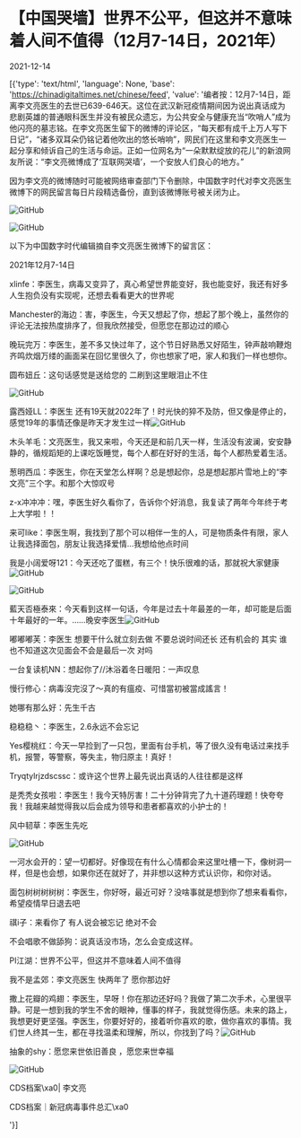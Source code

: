 # 【中国哭墙】世界不公平，但这并不意味着人间不值得（12月7-14日，2021年）

2021-12-14

[{'type': 'text/html', 'language': None, 'base': 'https://chinadigitaltimes.net/chinese/feed', 'value': '编者按：12月7-14日，距离李文亮医生的去世已639-646天。这位在武汉新冠疫情期间因为说出真话成为悲剧英雄的普通眼科医生并没有被民众遗忘，为公共安全与健康充当“吹哨人”成为他闪亮的墓志铭。在李文亮医生留下的微博的评论区，“每天都有成千上万人写下日记”，“诸多双耳朵仍铭记着他吹出的悠长哨响”，网民们在这里和李文亮医生一起分享和倾诉自己的生活与命运。正如一位网名为“一朵默默绽放的花儿”的新浪网友所说：“李文亮微博成了‘互联网哭墙’，一个安放人们良心的地方。”

因为李文亮的微博随时可能被网络审查部门下令删除，中国数字时代对李文亮医生微博下的网民留言每日片段精选备份，直到该微博账号被关闭为止。

![GitHub](https://chinadigitaltimes.net/chinese/files/2020/03/Screenshot-2020-03-13-10.48.21.png)

![GitHub](https://chinadigitaltimes.net/chinese/files/2020/03/Screenshot-2020-03-15-11.01.33.png)

以下为中国数字时代编辑摘自李文亮医生微博下的留言区：

2021年12月7-14日

xlinfe：李医生，病毒又变异了，真心希望世界能变好，我也能变好，我还有好多人生抱负没有实现呢，还想去看看更大的世界呢

Manchester的海边：害，李医生，今天又想起了你，想起了那个晚上，虽然你的评论无法按热度排序了，但我欣然接受，但愿您在那边过的顺心

晚玩完万：李医生，差不多又快过年了，这个节日好熟悉又好陌生，钟声敲响鞭炮齐鸣炊烟万缕的画面呆在回忆里很久了，你也想家了吧，家人和我们一样也想你。

圆布妞丘：这句话感觉是送给您的 二刷到这里眼泪止不住

![GitHub](https://chinadigitaltimes.net/chinese/files/2021/12/image-1639243474318.png)

露西娅LL：李医生 还有19天就2022年了！时光快的猝不及防，但又像是停止的，感觉19年的事情还像是昨天才发生过一样![GitHub](https://chinadigitaltimes.net/chinese/files/2021/12/post-674423-61b69a52d66b8.png)

木头羊毛：文亮医生，我又来啦，今天还是和前几天一样，生活没有波澜，安安静静的，循规蹈矩的上课吃饭睡觉，每个人都在好好的生活，每个人都热爱着生活。

葱明西瓜：李医生，你在天堂怎么样啊？总是想起你，总是想起那片雪地上的“李文亮”三个字。和那个大惊叹号

z-x冲冲冲：嘿，李医生好久看你了，告诉你个好消息，我复读了两年今年终于考上大学啦！！

来可like：李医生啊，我找到了那个可以相伴一生的人，可是物质条件有限，家人让我选择面包，朋友让我选择爱情…我想给他点时间

我是小阔爱呀121：今天还吃了蛋糕，有三个！快乐很难的话，那就祝大家健康![GitHub](https://chinadigitaltimes.net/chinese/files/2021/12/post-674423-61b69a52dfb5d.png) 

![GitHub](https://chinadigitaltimes.net/chinese/files/2021/12/image-1639356331919.png)

藍天否極泰來：今天看到这样一句话，今年是过去十年最差的一年，却可能是后面十年最好的一年。……晚安李医生![GitHub](https://s.w.org/images/core/emoji/13.1.0/72x72/1f490.png)

嘟嘟嘟芙：李医生 想要干什么就立刻去做 不要总说时间还长 还有机会的 其实 谁也不知道这次见面会不会是最后一次 对吗

一台复读机NN：想起你了//沐浴着冬日暖阳：一声叹息

慢行修心：病毒沒完沒了～真的有瘟疫、可惜當初被當成謠言！

她哪有那么好：先生千古

稳稳稳丶：李医生，2.6永远不会忘记

Yes樱桃红：今天一早捡到了一只包，里面有台手机，等了很久没有电话过来找手机，报警，等警察，等失主，物归原主！真好！

Tryqtylrjzdscssc：或许这个世界上最先说出真话的人往往都是这样

是秃秃女孩啦：李医生！我今天特厉害！二十分钟背完了九十道药理题！快夸夸我！我越来越觉得我以后会成为领导和患者都喜欢的小护士的！

风中韧草：李医生先吃

![GitHub](https://chinadigitaltimes.net/chinese/files/2021/12/image-1639244173012.png)

一河水会开的：望一切都好。好像现在有什么心情都会来这里吐槽一下，像树洞一样，但是也会想，如果你还在就好了，并非想以这种方式认识你，和你对话。

面包树树树树树：李医生，你好呀，最近可好？没啥事就是想到你了想来看看你，希望疫情早日退去吧

祺i子：来看你了 有人说会被忘记 绝对不会

不会唱歌不做舔狗：说真话没市场，怎么会变成这样。

PI江湖：世界不公平，但这并不意味着人间不值得

我不是孟郊：李文亮医生 快两年了 愿你那边好

撒上花瓣的鸡翅：李医生，早呀！你在那边还好吗？我做了第二次手术，心里很平静。可是一想到我的学生不舍的眼神，懂事的样子，我就觉得伤感。未来的路上，我想更好更坚强。李医生，你要好好的，接着听你喜欢的歌，做你喜欢的事情。我们世人终其一生，都在寻找温柔和理解，所以，你找到了吗？![GitHub](https://chinadigitaltimes.net/chinese/files/2021/12/post-674423-61b8bcca7bd26.png)

抽象的shy：愿您来世依旧善良 ，愿您来世幸福



![GitHub](https://chinadigitaltimes.net/chinese/files/2020/03/37-150x150.jpg)

CDS档案\xa0| 李文亮

CDS档案｜新冠病毒事件总汇\xa0

'}]